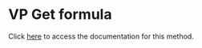 <!---->
# VP Get formula

Click [here](https://developer.4d.com/docs/ViewPro/commands/vp-get-formula) to access the documentation for this method.

